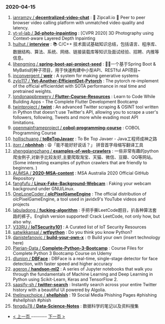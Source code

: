 ### 2020-04-15 
1. [
        ianramzy /
**decentralized-video-chat**](https://github.com/ianramzy/decentralized-video-chat) : 🚀 Zipcall.io 🚀 Peer to peer browser video calling platform with unmatched video quality and latency.
1. [
        vt-vl-lab /
**3d-photo-inpainting**](https://github.com/vt-vl-lab/3d-photo-inpainting) : [CVPR 2020] 3D Photography using Context-aware Layered Depth Inpainting
1. [
        huihut /
**interview**](https://github.com/huihut/interview) : 📚 C/C++ 技术面试基础知识总结，包括语言、程序库、数据结构、算法、系统、网络、链接装载库等知识及面试经验、招聘、内推等信息。
1. [
        lihengming /
**spring-boot-api-project-seed**](https://github.com/lihengming/spring-boot-api-project-seed) : 🌱🚀一个基于Spring Boot & MyBatis的种子项目，用于快速构建中小型API、RESTful API项目~
1. [
        inconvergent /
**weir**](https://github.com/inconvergent/weir) : A system for making generative systems
1. [
        zylo117 /
**Yet-Another-EfficientDet-Pytorch**](https://github.com/zylo117/Yet-Another-EfficientDet-Pytorch) : The pytorch re-implement of the official efficientdet with SOTA performance in real time and pretrained weights.
1. [
        londonappbrewery /
**Flutter-Course-Resources**](https://github.com/londonappbrewery/Flutter-Course-Resources) : Learn to Code While Building Apps - The Complete Flutter Development Bootcamp
1. [
        twintproject /
**twint**](https://github.com/twintproject/twint) : An advanced Twitter scraping & OSINT tool written in Python that doesn't use Twitter's API, allowing you to scrape a user's followers, following, Tweets and more while evading most API limitations.
1. [
        openmainframeproject /
**cobol-programming-course**](https://github.com/openmainframeproject/cobol-programming-course) : COBOL Programming Course
1. [
        hollischuang /
**toBeTopJavaer**](https://github.com/hollischuang/toBeTopJavaer) : To Be Top Javaer - Java工程师成神之路
1. [
        itorr /
**nbnhhsh**](https://github.com/itorr/nbnhhsh) : 😩「能不能好好说话？」 拼音首字母缩写翻译工具
1. [
        shengqiangzhang /
**examples-of-web-crawlers**](https://github.com/shengqiangzhang/examples-of-web-crawlers) : 一些非常有趣的python爬虫例子,对新手比较友好,主要爬取淘宝、天猫、微信、豆瓣、QQ等网站。(Some interesting examples of python crawlers that are friendly to beginners. )
1. [
        AUMSA /
**2020-MSA-content**](https://github.com/AUMSA/2020-MSA-content) : MSA Australia 2020 Official GitHub Repository
1. [
        fangfufu /
**Linux-Fake-Background-Webcam**](https://github.com/fangfufu/Linux-Fake-Background-Webcam) : Faking your webcam background under GNU/Linux.
1. [
        OneLoneCoder /
**olcPixelGameEngine**](https://github.com/OneLoneCoder/olcPixelGameEngine) : The official distribution of olcPixelGameEngine, a tool used in javidx9's YouTube videos and projects
1. [
        labuladong /
**fucking-algorithm**](https://github.com/labuladong/fucking-algorithm) : 手把手撕LeetCode题目，扒各种算法套路的裤子。English version supported! Crack LeetCode, not only how, but also why.
1. [
        V33RU /
**IoTSecurity101**](https://github.com/V33RU/IoTSecurity101) : A Curated list of IoT Security Resources
1. [
        satwikkansal /
**wtfpython**](https://github.com/satwikkansal/wtfpython) : Do you think you know Python?
1. [
        danistefanovic /
**build-your-own-x**](https://github.com/danistefanovic/build-your-own-x) : 🤓 Build your own (insert technology here)
1. [
        Pierian-Data /
**Complete-Python-3-Bootcamp**](https://github.com/Pierian-Data/Complete-Python-3-Bootcamp) : Course Files for Complete Python 3 Bootcamp Course on Udemy
1. [
        dlunion /
**DBFace**](https://github.com/dlunion/DBFace) : DBFace is a real-time, single-stage detector for face detection, with faster speed and higher accuracy
1. [
        ageron /
**handson-ml2**](https://github.com/ageron/handson-ml2) : A series of Jupyter notebooks that walk you through the fundamentals of Machine Learning and Deep Learning in Python using Scikit-Learn, Keras and TensorFlow 2.
1. [
        saasify-sh /
**twitter-search**](https://github.com/saasify-sh/twitter-search) : Instantly search across your entire Twitter history with a beautiful UI powered by Algolia.
1. [
        thelinuxchoice /
**shellphish**](https://github.com/thelinuxchoice/shellphish) : 19 Social Media Phishing Pages #phishing #shellphish #phish
1. [
        fengdu78 /
**Data-Science-Notes**](https://github.com/fengdu78/Data-Science-Notes) : 数据科学的笔记以及资料搜集 

- [ < 上一页 ](https://github.com/able8/github-trending-daily-record/blob/master/2020-04-14.md) -------- [ 下一页 > ](https://github.com/able8/github-trending-daily-record/blob/master/2020-04-16.md)